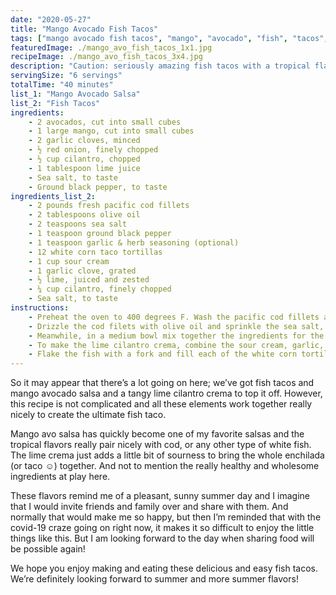 ```yaml
---
date: "2020-05-27"
title: "Mango Avocado Fish Tacos"
tags: ["mango avocado fish tacos", "mango", "avocado", "fish", "tacos", "fish tacos", "mango avocado salsa", "lime crema", "entrees"]
featuredImage: ./mango_avo_fish_tacos_1x1.jpg
recipeImage: ./mango_avo_fish_tacos_3x4.jpg
description: "Caution: seriously amazing fish tacos with a tropical flair. Pairs well with some margaritas or cerveza!"
servingSize: "6 servings"
totalTime: "40 minutes"
list_1: "Mango Avocado Salsa"
list_2: "Fish Tacos"
ingredients:
    - 2 avocados, cut into small cubes
    - 1 large mango, cut into small cubes
    - 2 garlic cloves, minced
    - ½ red onion, finely chopped
    - ½ cup cilantro, chopped
    - 1 tablespoon lime juice
    - Sea salt, to taste
    - Ground black pepper, to taste
ingredients_list_2:
    - 2 pounds fresh pacific cod fillets
    - 2 tablespoons olive oil
    - 2 teaspoons sea salt
    - 1 teaspoon ground black pepper
    - 1 teaspoon garlic & herb seasoning (optional)
    - 12 white corn taco tortillas
    - 1 cup sour cream
    - 1 garlic clove, grated
    - ½ lime, juiced and zested
    - ¼ cup cilantro, finely chopped
    - Sea salt, to taste
instructions:
    - Preheat the oven to 400 degrees F. Wash the pacific cod fillets and pat dry with a paper towel before placing them in a glass baking dish.
    - Drizzle the cod filets with olive oil and sprinkle the sea salt, black pepper, and garlic and herb seasoning all over and on both sides. Bake for about 20-25 minutes, depending on how thick the filets are and until they flake easily with a fork.
    - Meanwhile, in a medium bowl mix together the ingredients for the mango avocado salsa.
    - To make the lime cilantro crema, combine the sour cream, garlic, lime juice and zest, and cilantro. Add salt to taste.
    - Flake the fish with a fork and fill each of the white corn tortillas. Top with the salsa, drizzle with crema, and enjoy!
---
```

So it may appear that there’s a lot going on here; we’ve got fish tacos and mango avocado salsa and a tangy lime cilantro crema to top it off. However, this recipe is not complicated and all these elements work together really nicely to create the ultimate fish taco.

Mango avo salsa has quickly become one of my favorite salsas and the tropical flavors really pair nicely with cod, or any other type of white fish. The lime crema just adds a little bit of sourness to bring the whole enchilada (or taco ☺) together. And not to mention the really healthy and wholesome ingredients at play here.

These flavors remind me of a pleasant, sunny summer day and I imagine that I would invite friends and family over and share with them. And normally that would make me so happy, but then I’m reminded that with the covid-19 craze going on right now, it makes it so difficult to enjoy the little things like this. But I am looking forward to the day when sharing food will be possible again!

We hope you enjoy making and eating these delicious and easy fish tacos. We’re definitely looking forward to summer and more summer flavors!
